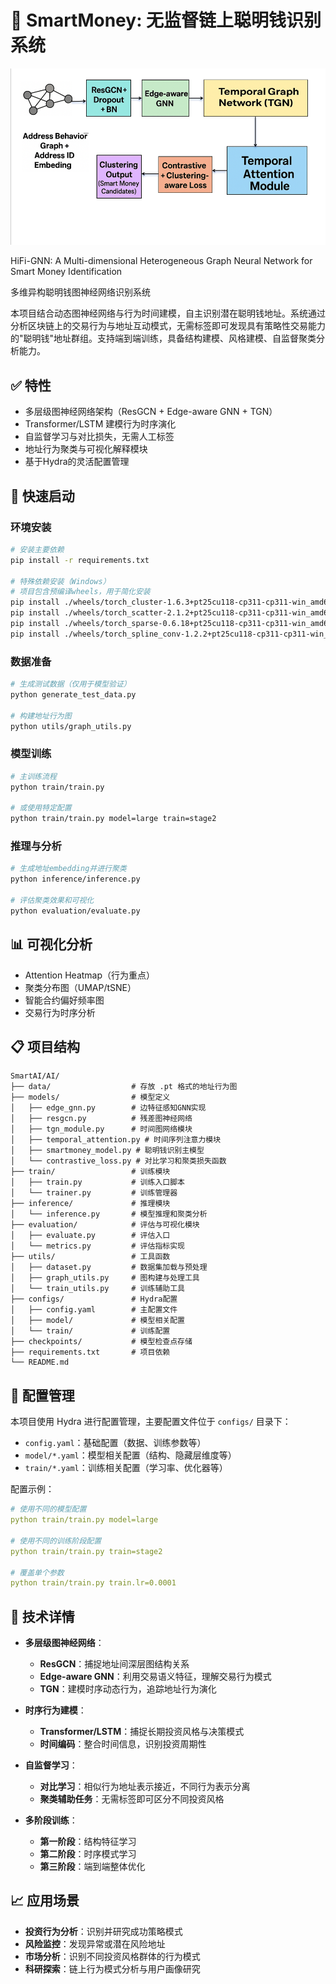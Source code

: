 # 🧠 SmartMoney: 无监督链上聪明钱识别系统

![GNN](.assets/GNN.png)

HiFi-GNN: A Multi-dimensional Heterogeneous Graph Neural Network for Smart Money Identification

多维异构聪明钱图神经网络识别系统


本项目结合动态图神经网络与行为时间建模，自主识别潜在聪明钱地址。系统通过分析区块链上的交易行为与地址互动模式，无需标签即可发现具有策略性交易能力的"聪明钱"地址群组。支持端到端训练，具备结构建模、风格建模、自监督聚类分析能力。

## ✅ 特性
- 多层级图神经网络架构（ResGCN + Edge-aware GNN + TGN）
- Transformer/LSTM 建模行为时序演化
- 自监督学习与对比损失，无需人工标签
- 地址行为聚类与可视化解释模块
- 基于Hydra的灵活配置管理

## 🚀 快速启动

### 环境安装
```bash
# 安装主要依赖
pip install -r requirements.txt

# 特殊依赖安装（Windows）
# 项目包含预编译wheels，用于简化安装
pip install ./wheels/torch_cluster-1.6.3+pt25cu118-cp311-cp311-win_amd64.whl
pip install ./wheels/torch_scatter-2.1.2+pt25cu118-cp311-cp311-win_amd64.whl
pip install ./wheels/torch_sparse-0.6.18+pt25cu118-cp311-cp311-win_amd64.whl
pip install ./wheels/torch_spline_conv-1.2.2+pt25cu118-cp311-cp311-win_amd64.whl
```

### 数据准备
```bash
# 生成测试数据（仅用于模型验证）
python generate_test_data.py

# 构建地址行为图
python utils/graph_utils.py
```

### 模型训练
```bash
# 主训练流程
python train/train.py

# 或使用特定配置
python train/train.py model=large train=stage2
```

### 推理与分析
```bash
# 生成地址embedding并进行聚类
python inference/inference.py

# 评估聚类效果和可视化
python evaluation/evaluate.py
```

## 📊 可视化分析
- Attention Heatmap（行为重点）
- 聚类分布图（UMAP/tSNE）
- 智能合约偏好频率图
- 交易行为时序分析

## 📋 项目结构
```
SmartAI/AI/
├── data/                  # 存放 .pt 格式的地址行为图
├── models/                # 模型定义
│   ├── edge_gnn.py        # 边特征感知GNN实现
│   ├── resgcn.py          # 残差图神经网络
│   ├── tgn_module.py      # 时间图网络模块
│   ├── temporal_attention.py # 时间序列注意力模块
│   ├── smartmoney_model.py # 聪明钱识别主模型
│   └── contrastive_loss.py # 对比学习和聚类损失函数
├── train/                 # 训练模块
│   ├── train.py           # 训练入口脚本
│   └── trainer.py         # 训练管理器
├── inference/             # 推理模块
│   └── inference.py       # 模型推理和聚类分析
├── evaluation/            # 评估与可视化模块
│   ├── evaluate.py        # 评估入口
│   └── metrics.py         # 评估指标实现
├── utils/                 # 工具函数
│   ├── dataset.py         # 数据集加载与预处理
│   ├── graph_utils.py     # 图构建与处理工具
│   └── train_utils.py     # 训练辅助工具
├── configs/               # Hydra配置
│   ├── config.yaml        # 主配置文件
│   ├── model/             # 模型相关配置
│   └── train/             # 训练配置
├── checkpoints/           # 模型检查点存储
├── requirements.txt       # 项目依赖
└── README.md
```

## 📝 配置管理
本项目使用 Hydra 进行配置管理，主要配置文件位于 `configs/` 目录下：
- `config.yaml`：基础配置（数据、训练参数等）
- `model/*.yaml`：模型相关配置（结构、隐藏层维度等）
- `train/*.yaml`：训练相关配置（学习率、优化器等）

配置示例：
```yaml
# 使用不同的模型配置
python train/train.py model=large

# 使用不同的训练阶段配置
python train/train.py train=stage2

# 覆盖单个参数
python train/train.py train.lr=0.0001
```

## 🧪 技术详情
- **多层级图神经网络**：
  - **ResGCN**：捕捉地址间深层图结构关系
  - **Edge-aware GNN**：利用交易语义特征，理解交易行为模式
  - **TGN**：建模时序动态行为，追踪地址行为演化
  
- **时序行为建模**：
  - **Transformer/LSTM**：捕捉长期投资风格与决策模式
  - **时间编码**：整合时间信息，识别投资周期性
  
- **自监督学习**：
  - **对比学习**：相似行为地址表示接近，不同行为表示分离
  - **聚类辅助任务**：无需标签即可区分不同投资风格
  
- **多阶段训练**：
  - **第一阶段**：结构特征学习
  - **第二阶段**：时序模式学习
  - **第三阶段**：端到端整体优化

## 📈 应用场景
- **投资行为分析**：识别并研究成功策略模式
- **风险监控**：发现异常或潜在风险地址
- **市场分析**：识别不同投资风格群体的行为模式
- **科研探索**：链上行为模式分析与用户画像研究